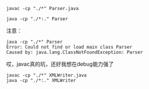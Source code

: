 ```
javac -cp "./*" Parser.java

java -cp "./*:." Parser
```

注意：
```
java -cp "./*" Parser
Error: Could not find or load main class Parser
Caused by: java.lang.ClassNotFoundException: Parser
```
哎，javac真的坑，还好我想在debug能力强了

```
javac -cp "./*" XMLWriter.java
java -cp "./*:." XMLWriter  
```